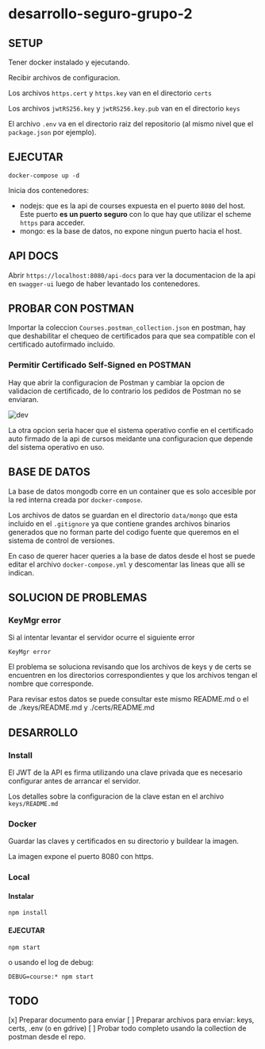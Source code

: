# desarrollo-seguro-grupo-2

## SETUP

Tener docker instalado y ejecutando.

Recibir archivos de configuracion.

Los archivos `https.cert` y `https.key` van en el directorio `certs`

Los archivos `jwtRS256.key` y `jwtRS256.key.pub` van en el directorio `keys`

El archivo `.env` va en el directorio raiz del repositorio (al mismo nivel que el `package.json` por ejemplo).

## EJECUTAR

```
docker-compose up -d
```

Inicia dos contenedores:

* nodejs: que es la api de courses expuesta en el puerto `8080` del host. Este puerto **es un puerto seguro** con lo que hay que utilizar el scheme `https` para acceder.
* mongo: es la base de datos, no expone ningun puerto hacia el host.

## API DOCS

Abrir `https://localhost:8080/api-docs` para ver la documentacion de la api en `swagger-ui` luego de haber levantado los contenedores.

## PROBAR CON POSTMAN

Importar la coleccion `Courses.postman_collection.json` en postman, hay que deshabilitar el chequeo de certificados para que sea compatible con el certificado autofirmado incluido.

### Permitir Certificado Self-Signed en POSTMAN

Hay que abrir la configuracion de Postman y cambiar la opcion de validacion de certificado, de lo contrario los pedidos de Postman no se enviaran.

![dev](https://user-images.githubusercontent.com/1416695/205656729-40189d9d-8298-46a0-8d92-25c376c8e42d.gif)


La otra opcion seria hacer que el sistema operativo confie en el certificado auto firmado de la api de cursos meidante una configuracion que depende del sistema operativo en uso.

## BASE DE DATOS

La base de datos mongodb corre en un container que es solo accesible por la red interna creada por `docker-compose`.

Los archivos de datos se guardan en el directorio `data/mongo` que esta incluido en el `.gitignore` ya que contiene grandes archivos binarios generados que no forman parte del codigo fuente que queremos en el sistema de control de versiones.

En caso de querer hacer queries a la base de datos desde el host se puede editar el archivo `docker-compose.yml` y descomentar las lineas que alli se indican.

## SOLUCION DE PROBLEMAS

### KeyMgr error

Si al intentar levantar el servidor ocurre el siguiente error

```
KeyMgr error
```

El problema se soluciona revisando que los archivos de keys y de certs se encuentren en los directorios correspondientes y que los archivos tengan el nombre que corresponde.

Para revisar estos datos se puede consultar este mismo README.md o el de ./keys/README.md y ./certs/README.md

## DESARROLLO

### Install

El JWT de la API es firma utilizando una clave privada que es necesario configurar antes de
arrancar el servidor.

Los detalles sobre la configuracion de la clave estan en el archivo `keys/README.md`

### Docker

Guardar las claves y certificados en su directorio y buildear la imagen.

La imagen expone el puerto 8080 con https.

### Local

#### Instalar

```
npm install
```


#### EJECUTAR

```
npm start
```

o usando el log de debug:

```
DEBUG=course:* npm start
```

## TODO

[x] Preparar documento para enviar
[ ] Preparar archivos para enviar: keys, certs, .env (o en gdrive)
[ ] Probar todo completo usando la collection de postman desde el repo.
